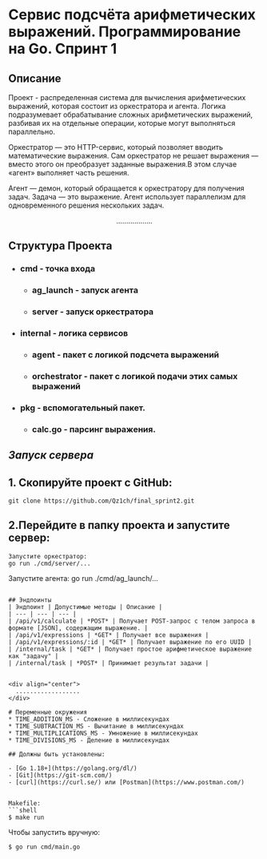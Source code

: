 # Сервис подсчёта арифметических выражений. Программирование на Go. Спринт 1


## Описание
Проект - распределенная система для вычисления арифметических выражений, которая состоит из оркестратора и агента. Логика подразумевает обрабатывание сложных арифметических выражений, разбивая их на отдельные операции, которые могут выполняться параллельно.

Оркестратор — это HTTP-сервис, который позволяет вводить математические выражения. Сам оркестратор не решает выражения — вместо этого он преобразует заданные выражения.В этом случае «агент» выполняет часть решения.

Агент — демон, который обращается к оркестратору для получения задач. Задача — это выражение. Агент использует параллелизм для одновременного решения нескольких задач.


  
<div align="center">
  ..................
</div>

## Структура Проекта
+ ### cmd - точка входа
  + ### ag_launch - запуск агента
  + ### server - запуск оркестратора
+ ### internal - логика сервисов
  + ### agent - пакет с логикой подсчета выражений
  + ### orchestrator - пакет с логикой подачи этих самых выражений
+ ### pkg - вспомогательный пакет.
  + ### calc.go - парсинг выражения.
## _Запуск сервера_
## 1. Скопируйте проект с GitHub:
```
git clone https://github.com/Qz1ch/final_sprint2.git
```
## 2.Перейдите в папку проекта и запустите сервер:
```
Запустите оркестратор:
go run ./cmd/server/...
```
Запустите агента:
go run ./cmd/ag_launch/...
```

## Эндпоинты
| Эндпоинт | Допустимые методы | Описание |
| --- | --- | --- |
| /api/v1/calculate | *POST* | Получает POST-запрос c телом запроса в формате [JSON], содержащим выражение. |
| /api/v1/expressions | *GET* | Получает все выражения |
| /api/v1/expressions/:id | *GET* | Получает выражение по его UUID |
| /internal/task | *GET* | Получает простое арифметическое выражение как "задачу" |
| /internal/task | *POST* | Принимает результат задачи |


<div align="center">
  ..................
</div>

# Переменные окружения
* TIME_ADDITION_MS - Сложение в миллисекундах
* TIME_SUBTRACTION_MS - Вычитание в миллисекундах
* TIME_MULTIPLICATIONS_MS - Умножение в миллисекундах
* TIME_DIVISIONS_MS - Деление в миллисекундах

## Должны быть установлены:

- [Go 1.18+](https://golang.org/dl/)
- [Git](https://git-scm.com/)
- [curl](https://curl.se/) или [Postman](https://www.postman.com/)


Makefile:
```shell
$ make run
```
Чтобы запустить вручную:
```shell
$ go run cmd/main.go
```

